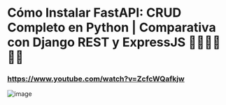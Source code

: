 # Cómo Instalar FastAPI: CRUD Completo en Python | Comparativa con Django REST y ExpressJS 🚀🚀🚀🚀🚀🚀

### https://www.youtube.com/watch?v=ZcfcWQafkjw

![image](https://github.com/user-attachments/assets/157838e5-9af8-45f2-a58c-ba7181933f99)
